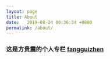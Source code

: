```yaml
---
layout: page
title: About
date:   2019-08-24 00:36:34 +0800
permalink: /about/
---
```


### 这是方贵震的个人专栏 [fangguizhen](fangguizhen.github.io)

